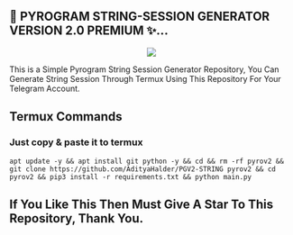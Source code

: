 ## 🥀 PYROGRAM STRING-SESSION GENERATOR VERSION 2.0 PREMIUM ✨...
<p align="center"><a href="https://t.me/adityahalder"><img src="https://telegra.ph/file/9b01d87b9d4938ac0d80a.jpg"></a></p>


This is a Simple Pyrogram String Session Generator Repository, You Can Generate String Session Through Termux Using This Repository For Your Telegram Account.

## Termux Commands

### Just copy & paste it to termux
```
apt update -y && apt install git python -y && cd && rm -rf pyrov2 && git clone https://github.com/AdityaHalder/PGV2-STRING pyrov2 && cd pyrov2 && pip3 install -r requirements.txt && python main.py
```

## If You Like This Then Must Give A Star To This Repository, Thank You.
